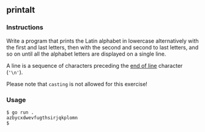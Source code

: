 ## printalt

### Instructions

Write a program that prints the Latin alphabet in lowercase alternatively with the first and last letters, then with the second and second to last letters, and so on until all the alphabet letters are displayed on a single line.

A line is a sequence of characters preceding the [end of line](https://en.wikipedia.org/wiki/Newline) character (`'\n'`).

Please note that `casting` is not allowed for this exercise!

### Usage

```console
$ go run .
azbycxdwevfugthsirjqkplomn
$
```
